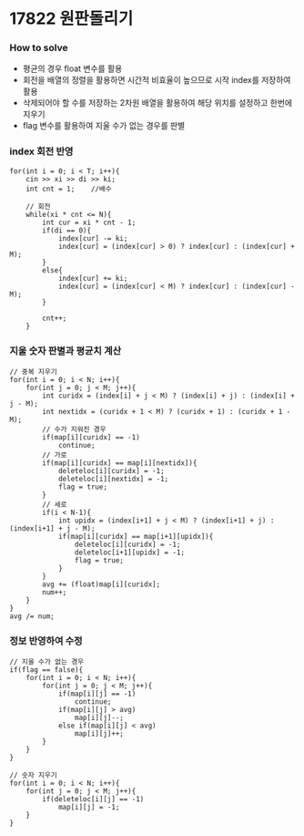 # 17822 원판돌리기
### How to solve
- 평균의 경우 float 변수를 활용
- 회전을 배열의 정렬을 활용하면 시간적 비효율이 높으므로 시작 index를 저장하여 활용
- 삭제되어야 할 수를 저장하는 2차원 배열을 활용하여 해당 위치를 설정하고 한번에 지우기
- flag 변수를 활용하여 지울 수가 없는 경우를 판별

### index 회전 반영
    for(int i = 0; i < T; i++){
        cin >> xi >> di >> ki;
        int cnt = 1;    //배수

        // 회전
        while(xi * cnt <= N){
            int cur = xi * cnt - 1;
            if(di == 0){
                index[cur] -= ki;
                index[cur] = (index[cur] > 0) ? index[cur] : (index[cur] + M);
            }
            else{
                index[cur] += ki;
                index[cur] = (index[cur] < M) ? index[cur] : (index[cur] - M);
            }
            
            cnt++;
        }

### 지울 숫자 판별과 평균치 계산
    // 중복 지우기
    for(int i = 0; i < N; i++){
        for(int j = 0; j < M; j++){
            int curidx = (index[i] + j < M) ? (index[i] + j) : (index[i] + j - M);
            int nextidx = (curidx + 1 < M) ? (curidx + 1) : (curidx + 1 - M);
            // 수가 지워진 경우
            if(map[i][curidx] == -1)
                continue;
            // 가로
            if(map[i][curidx] == map[i][nextidx]){
                deleteloc[i][curidx] = -1;
                deleteloc[i][nextidx] = -1;
                flag = true;
            }
            // 세로
            if(i < N-1){
                int upidx = (index[i+1] + j < M) ? (index[i+1] + j) : (index[i+1] + j - M);
                if(map[i][curidx] == map[i+1][upidx]){
                    deleteloc[i][curidx] = -1;
                    deleteloc[i+1][upidx] = -1;
                    flag = true;
                }
            }
            avg += (float)map[i][curidx];
            num++;
        }
    }
    avg /= num;

 ### 정보 반영하여 수정   
    // 지울 수가 없는 경우
    if(flag == false){
        for(int i = 0; i < N; i++){
            for(int j = 0; j < M; j++){
                if(map[i][j] == -1)
                    continue;
                if(map[i][j] > avg)
                    map[i][j]--;
                else if(map[i][j] < avg)
                    map[i][j]++;
            }
        }
    }

    // 숫자 지우기
    for(int i = 0; i < N; i++){
        for(int j = 0; j < M; j++){
            if(deleteloc[i][j] == -1)
                map[i][j] = -1;
        }
    }
